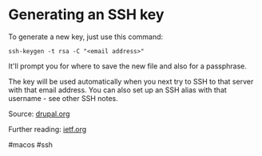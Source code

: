 # Generating an SSH key
To generate a new key, just use this command:

`ssh-keygen -t rsa -C "<email address>"`

It'll prompt you for where to save the new file and also for a passphrase.

The key will be used automatically when you next try to SSH to that server with that email address. You can also set up an SSH alias with that username - see other SSH notes.

Source: [drupal.org](https://www.drupal.org/node/1070130)

Further reading: [ietf.org](http://www.ietf.org/rfc/rfc4716.txt)

#macos #ssh